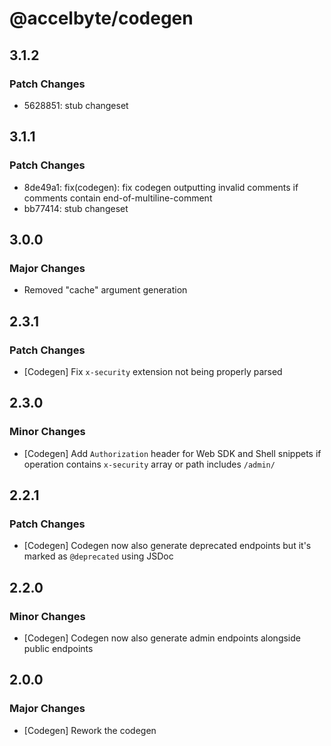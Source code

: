 # @accelbyte/codegen

## 3.1.2

### Patch Changes

- 5628851: stub changeset

## 3.1.1

### Patch Changes

- 8de49a1: fix(codegen): fix codegen outputting invalid comments if comments contain end-of-multiline-comment
- bb77414: stub changeset

## 3.0.0

### Major Changes

- Removed "cache" argument generation

## 2.3.1

### Patch Changes

- [Codegen] Fix `x-security` extension not being properly parsed

## 2.3.0

### Minor Changes

- [Codegen] Add `Authorization` header for Web SDK and Shell snippets if operation contains `x-security` array or path includes `/admin/`

## 2.2.1

### Patch Changes

- [Codegen] Codegen now also generate deprecated endpoints but it's marked as `@deprecated` using JSDoc

## 2.2.0

### Minor Changes

- [Codegen] Codegen now also generate admin endpoints alongside public endpoints

## 2.0.0

### Major Changes

- [Codegen] Rework the codegen
